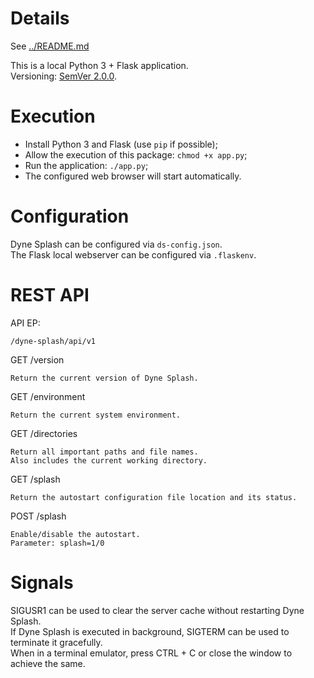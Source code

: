 # Details

See [../README.md](../README.md)

This is a local Python 3 + Flask application.<br>
Versioning: [SemVer 2.0.0](https://semver.org/).

# Execution

* Install Python 3 and Flask (use `pip` if possible);
* Allow the execution of this package: `chmod +x app.py`;
* Run the application: `./app.py`;
* The configured web browser will start automatically.

# Configuration

Dyne Splash can be configured via `ds-config.json`.<br>
The Flask local webserver can be configured via `.flaskenv`.

# REST API

API EP:

    /dyne-splash/api/v1

GET /version

    Return the current version of Dyne Splash.

GET /environment
    
    Return the current system environment.

GET /directories
    
    Return all important paths and file names.
    Also includes the current working directory.

GET /splash
    
    Return the autostart configuration file location and its status.

POST /splash
    
    Enable/disable the autostart.
    Parameter: splash=1/0

# Signals

SIGUSR1 can be used to clear the server cache without restarting Dyne Splash.<br>
If Dyne Splash is executed in background, SIGTERM can be used to terminate it gracefully.<br>
When in a terminal emulator, press CTRL + C or close the window to achieve the same.